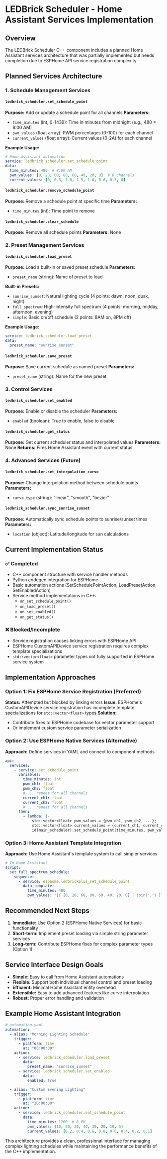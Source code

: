 # LEDBrick Scheduler - Home Assistant Services Implementation

## Overview
The LEDBrick Scheduler C++ component includes a planned Home Assistant services architecture that was partially implemented but needs completion due to ESPHome API service registration complexity.

## Planned Services Architecture

### 1. Schedule Management Services

#### `ledbrick_scheduler.set_schedule_point`
**Purpose:** Add or update a schedule point for all channels
**Parameters:**
- `time_minutes` (int, 0-1439): Time in minutes from midnight (e.g., 480 = 8:00 AM)
- `pwm_values` (float array): PWM percentages (0-100) for each channel
- `current_values` (float array): Current values (0-2A) for each channel

**Example Usage:**
```yaml
# Home Assistant automation
service: ledbrick_scheduler.set_schedule_point
data:
  time_minutes: 480  # 8:00 AM
  pwm_values: [0, 20, 60, 80, 60, 40, 20, 0]  # 8 channels
  current_values: [0, 0.3, 1.0, 1.5, 1.0, 0.6, 0.3, 0]
```

#### `ledbrick_scheduler.remove_schedule_point`
**Purpose:** Remove a schedule point at specific time
**Parameters:**
- `time_minutes` (int): Time point to remove

#### `ledbrick_scheduler.clear_schedule`
**Purpose:** Remove all schedule points
**Parameters:** None

### 2. Preset Management Services

#### `ledbrick_scheduler.load_preset`
**Purpose:** Load a built-in or saved preset schedule
**Parameters:**
- `preset_name` (string): Name of preset to load

**Built-in Presets:**
- `sunrise_sunset`: Natural lighting cycle (4 points: dawn, noon, dusk, night)
- `full_spectrum`: High-intensity full spectrum (4 points: morning, midday, afternoon, evening)
- `simple`: Basic on/off schedule (2 points: 8AM on, 8PM off)

**Example Usage:**
```yaml
service: ledbrick_scheduler.load_preset
data:
  preset_name: "sunrise_sunset"
```

#### `ledbrick_scheduler.save_preset`
**Purpose:** Save current schedule as named preset
**Parameters:**
- `preset_name` (string): Name for the new preset

### 3. Control Services

#### `ledbrick_scheduler.set_enabled`
**Purpose:** Enable or disable the scheduler
**Parameters:**
- `enabled` (boolean): True to enable, false to disable

#### `ledbrick_scheduler.get_status`
**Purpose:** Get current scheduler status and interpolated values
**Parameters:** None
**Returns:** Fires Home Assistant event with current status

### 4. Advanced Services (Future)

#### `ledbrick_scheduler.set_interpolation_curve`
**Purpose:** Change interpolation method between schedule points
**Parameters:**
- `curve_type` (string): "linear", "smooth", "bezier"

#### `ledbrick_scheduler.sync_sunrise_sunset`
**Purpose:** Automatically sync schedule points to sunrise/sunset times
**Parameters:**
- `location` (object): Latitude/longitude for sun calculations

## Current Implementation Status

### ✅ Completed
- C++ component structure with service handler methods
- Python codegen integration for ESPHome
- Basic automation actions (SetSchedulePointAction, LoadPresetAction, SetEnabledAction)
- Service method implementations in C++:
  - `on_set_schedule_point()`
  - `on_load_preset()`
  - `on_set_enabled()`
  - `on_get_status()`

### ❌ Blocked/Incomplete
- Service registration causes linking errors with ESPHome API
- ESPHome CustomAPIDevice service registration requires complex template specializations
- `std::vector<float>` parameter types not fully supported in ESPHome service system

## Implementation Approaches

### Option 1: Fix ESPHome Service Registration (Preferred)
**Status:** Attempted but blocked by linking errors
**Issue:** ESPHome's CustomAPIDevice service registration has incomplete template specializations for `std::vector<float>` types
**Solution:** 
- Contribute fixes to ESPHome codebase for vector parameter support
- Or implement custom service parameter serialization

### Option 2: Use ESPHome Native Services (Alternative)
**Approach:** Define services in YAML and connect to component methods
```yaml
api:
  services:
    - service: set_schedule_point
      variables:
        time_minutes: int
        pwm_ch1: float
        pwm_ch2: float
        # ... repeat for all channels
        current_ch1: float
        current_ch2: float
        # ... repeat for all channels
      then:
        - lambda: |-
            std::vector<float> pwm_values = {pwm_ch1, pwm_ch2, ...};
            std::vector<float> current_values = {current_ch1, current_ch2, ...};
            id(main_scheduler).set_schedule_point(time_minutes, pwm_values, current_values);
```

### Option 3: Home Assistant Template Integration
**Approach:** Use Home Assistant's template system to call simpler services
```yaml
# In Home Assistant
script:
  set_full_spectrum_schedule:
    sequence:
      - service: esphome.ledbrickplus_set_schedule_point
        data_template:
          time_minutes: 480
          pwm_values: "{{ [0, 20, 60, 80, 60, 40, 20, 0] | join(',') }}"
```

## Recommended Next Steps

1. **Immediate:** Use Option 2 (ESPHome Native Services) for basic functionality
2. **Short-term:** Implement preset loading via simple string parameter services
3. **Long-term:** Contribute ESPHome fixes for complex parameter types (Option 1)

## Service Interface Design Goals

- **Simple:** Easy to call from Home Assistant automations
- **Flexible:** Support both individual channel control and preset loading  
- **Efficient:** Minimal Home Assistant entity overhead
- **Extensible:** Easy to add advanced features like curve interpolation
- **Robust:** Proper error handling and validation

## Example Home Assistant Integration

```yaml
# automation.yaml
automation:
  - alias: "Morning Lighting Schedule"
    trigger:
      - platform: time
        at: "06:00:00"
    action:
      - service: ledbrick_scheduler.load_preset
        data:
          preset_name: "sunrise_sunset"
      - service: ledbrick_scheduler.set_enabled
        data:
          enabled: true

  - alias: "Custom Evening Lighting"  
    trigger:
      - platform: time
        at: "20:00:00"
    action:
      - service: ledbrick_scheduler.set_schedule_point
        data:
          time_minutes: 1200  # 8 PM
          pwm_values: [10, 20, 30, 40, 30, 20, 10, 5]
          current_values: [0.2, 0.4, 0.6, 0.8, 0.6, 0.4, 0.2, 0.1]
```

This architecture provides a clean, professional interface for managing complex lighting schedules while maintaining the performance benefits of the C++ implementation.